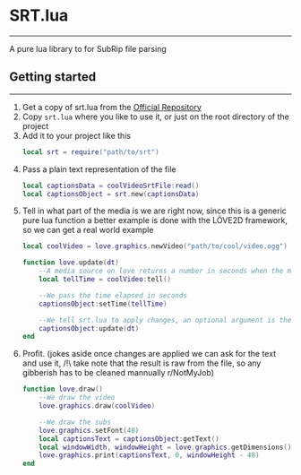 # SRT.lua
----
A pure lua library to for SubRip file parsing

## Getting started
---
1. Get a copy of srt.lua from the [Official Repository](https://github.com/alejandro-alzate/srt-lua)
2. Copy `srt.lua` where you like to use it, or just on the root directory of the project
3. Add it to your project like this
	```lua
	local srt = require("path/to/srt")
	```
4. Pass a plain text representation of the file
	```lua
	local captionsData = coolVideoSrtFile:read()
	local captionsObject = srt.new(captionsData)
	```
5. Tell in what part of the media is we are right now, since this is a generic pure lua function a better example is done with the LÖVE2D framework, so we can get a real world example
	```lua
	local coolVideo = love.graphics.newVideo("path/to/cool/video.ogg")

	function love.update(dt)
		--A media source on love returns a number in seconds when the method :tell() is called
		local tellTime = coolVideo:tell()

		--We pass the time elapsed in seconds
		captionsObject:setTime(tellTime)

		--We tell srt.lua to apply changes, an optional argument is the delta so we account the lag
		captionsObject:update(dt)
	end
	```
6. Profit.
	(jokes aside once changes are applied we can ask for the text and use it,
	/!\ take note that the result is raw from the file,
	so any gibberish has to be cleaned mannually r/NotMyJob)
	```lua
	function love.draw()
		--We draw the video
		love.graphics.draw(coolVideo)

		--We draw the subs
		love.graphics.setFont(48)
		local captionsText = captionsObject:getText()
		local windowWidth, windowHeight = love.graphics.getDimensions()
		love.graphics.print(captionsText, 0, windowHeight - 48)
	end

	```